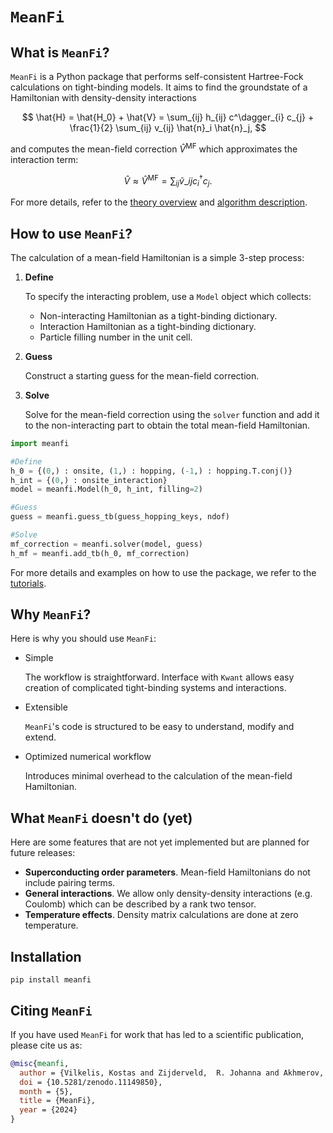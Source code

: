 # `MeanFi`

## What is `MeanFi`?

`MeanFi` is a Python package that performs self-consistent Hartree-Fock calculations on tight-binding models.
It aims to find the groundstate of a Hamiltonian with density-density interactions

$$
\hat{H} = \hat{H_0} + \hat{V} = \sum_{ij} h_{ij} c^\dagger_{i} c_{j} + \frac{1}{2} \sum_{ij} v_{ij} \hat{n}_i \hat{n}_j,
$$

and computes the mean-field correction $\hat{V}^{\text{MF}}$ which approximates the interaction term:

$$
\hat{V} \approx \hat{V}^{\text{MF}} =\sum_{ij} \tilde{v}\_{ij} c_{i}^{\dagger} c_{j}.
$$

For more details, refer to the [theory overview](https://meanfi.readthedocs.io/en/latest/documentation/mf_notes.html) and [algorithm description](https://meanfi.readthedocs.io/en/latest/documentation/algorithm.html).

## How to use `MeanFi`?

The calculation of a mean-field Hamiltonian is a simple 3-step process:

1. **Define**

    To specify the interacting problem, use a `Model` object which collects:
    - Non-interacting Hamiltonian as a tight-binding dictionary.
    - Interaction Hamiltonian as a tight-binding dictionary.
    - Particle filling number in the unit cell.
2. **Guess**

    Construct a starting guess for the mean-field correction.

3. **Solve**

    Solve for the mean-field correction using the `solver` function and add it to the non-interacting part to obtain the total mean-field Hamiltonian.

```python
import meanfi

#Define
h_0 = {(0,) : onsite, (1,) : hopping, (-1,) : hopping.T.conj()}
h_int = {(0,) : onsite_interaction}
model = meanfi.Model(h_0, h_int, filling=2)

#Guess
guess = meanfi.guess_tb(guess_hopping_keys, ndof)

#Solve
mf_correction = meanfi.solver(model, guess)
h_mf = meanfi.add_tb(h_0, mf_correction)
```

For more details and examples on how to use the package, we refer to the [tutorials](https://meanfi.readthedocs.io/en/latest/tutorial/hubbard_1d.html).

## Why `MeanFi`?

Here is why you should use `MeanFi`:

* Simple

    The workflow is straightforward.
    Interface with `Kwant` allows easy creation of complicated tight-binding systems and interactions.

* Extensible

    `MeanFi`'s code is structured to be easy to understand, modify and extend.

* Optimized numerical workflow

    Introduces minimal overhead to the calculation of the mean-field Hamiltonian.


## What `MeanFi` doesn't do (yet)

Here are some features that are not yet implemented but are planned for future releases:

- **Superconducting order parameters**. Mean-field Hamiltonians do not include pairing terms.
- **General interactions**. We allow only density-density interactions (e.g. Coulomb) which can be described by a rank two tensor.
- **Temperature effects**. Density matrix calculations are done at zero temperature.

## Installation

```
pip install meanfi
```

## Citing `MeanFi`

If you have used `MeanFi` for work that has led to a scientific publication, please cite us as:

```bibtex
@misc{meanfi,
  author = {Vilkelis, Kostas and Zijderveld,  R. Johanna and Akhmerov, Anton R. and Manesco, Antonio L.R.},
  doi = {10.5281/zenodo.11149850},
  month = {5},
  title = {MeanFi},
  year = {2024}
}
```
